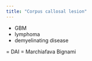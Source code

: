 ```yaml
---
title: "Corpus callosal lesion"
---
```

- GBM
- lymphoma
- demyelinating disease

= DAI
= Marchiafava Bignami

